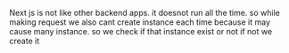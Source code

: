 Next js is not like other backend apps. it doesnot run all the time. so while making request we also cant create instance each time because it may cause many instance. so we check if that instance exist or not if not we create it 